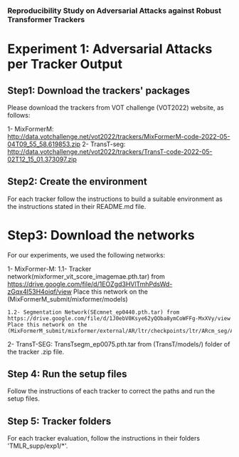 ### Reproducibility Study on Adversarial Attacks against Robust Transformer Trackers
# Experiment 1: Adversarial Attacks per Tracker Output


## Step1: Download the trackers' packages
Please download the trackers from VOT challenge (VOT2022) website, as follows:

1- MixFormerM: http://data.votchallenge.net/vot2022/trackers/MixFormerM-code-2022-05-04T09_55_58.619853.zip
2- TransT-seg: http://data.votchallenge.net/vot2022/trackers/TransT-code-2022-05-02T12_15_01.373097.zip

## Step2: Create the environment
For each tracker follow the instructions to build a suitable environment as the instructions stated in their README.md file. 

# Step3: Download the networks 
For our experiments, we used the following networks:

1- MixFormer-M: 
    1.1- Tracker network(mixformer_vit_score_imagemae.pth.tar) from https://drive.google.com/file/d/1EOZgd3HVlTmhPdsWd-zGqx4I53H4oiqf/view 
    Place this network on the (MixFormerM_submit/mixformer/models)

    1.2- Segmentation Network(SEcmnet_ep0440.pth.tar) from https://drive.google.com/file/d/1J0ebV0Ksye62yQOba8ymCoWFFg-MxXVy/view
    Place this network on the (MixFormerM_submit/mixformer/external/AR/ltr/checkpoints/ltr/ARcm_seg/ARcm_coco_seg_only_mask_384)

2- TransT-SEG:
    TransTsegm_ep0075.pth.tar from (TransT/models/) folder of the tracker .zip file. 

## Step 4: Run the setup files 
Follow the instructions of each tracker to correct the paths and run the setup files. 

## Step 5: Tracker folders

For each tracker evaluation, follow the instructions in their folders 'TMLR_supp/exp1/*'.
